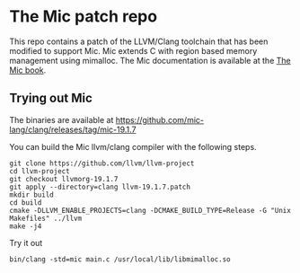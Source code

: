 # The Mic patch repo

This repo contains a patch of the LLVM/Clang toolchain that has been modified to support  Mic. 
Mic extends C with region based memory management using mimalloc.
The Mic documentation is available at the
[The Mic book](https://mic-lang.github.io/).

## Trying out Mic

The binaries are available at 
https://github.com/mic-lang/clang/releases/tag/mic-19.1.7

You can build the Mic llvm/clang compiler with the following steps.

```
git clone https://github.com/llvm/llvm-project 
cd llvm-project
git checkout llvmorg-19.1.7
git apply --directory=clang llvm-19.1.7.patch
mkdir build
cd build
cmake -DLLVM_ENABLE_PROJECTS=clang -DCMAKE_BUILD_TYPE=Release -G "Unix Makefiles" ../llvm
make -j4
```

Try it out

```
bin/clang -std=mic main.c /usr/local/lib/libmimalloc.so
```